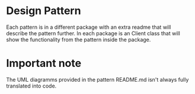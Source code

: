 # Design Pattern

Each pattern is in a different package with an extra readme that will describe
the pattern further. 
In each package is an Client class that will show the functionality from the 
pattern inside the package.

# Important note

The UML diagramms provided in the pattern README.md isn't always fully translated
into code.